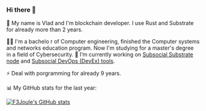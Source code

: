 ### Hi there 👋

🌱 My name is Vlad and I'm blockchain developer. I use Rust and Substrate for already more than 2 years.

🧑‍🎓 I'm a bachelo
r of Computer engineering, finished the Computer systems and networks education program. Now I'm studying for a master's degree in a field of Cybersecurity.
🔭 I’m currently working on [Subsocial Substrate node](https://github.com/dappforce/subsocial-node/) and [Subsocial DevOps (DevEx) tools](https://github.com/dappforce/subsocial-starter/).

⚡ Deal with porgramming for already 9 years.


📊 My GitHub stats for the last year:

[![F3Joule's GitHub stats](https://github-readme-stats.vercel.app/api?username=f3joule&theme=dracula&show_icons=true&count_private=true&hide_title=true)](https://github.com/f3joule/f3joule)

<!--
**F3Joule/f3joule** is a ✨ _special_ ✨ repository because its `README.md` (this file) appears on your GitHub profile.

Here are some ideas to get you started:

- 🔭 I’m currently working on ...
- 🌱 I’m currently learning ...
- 👯 I’m looking to collaborate on ...
- 🤔 I’m looking for help with ...
- 💬 Ask me about ...
- 📫 How to reach me: ...
- 😄 Pronouns: ...
- ⚡ Fun fact: ...
-->
